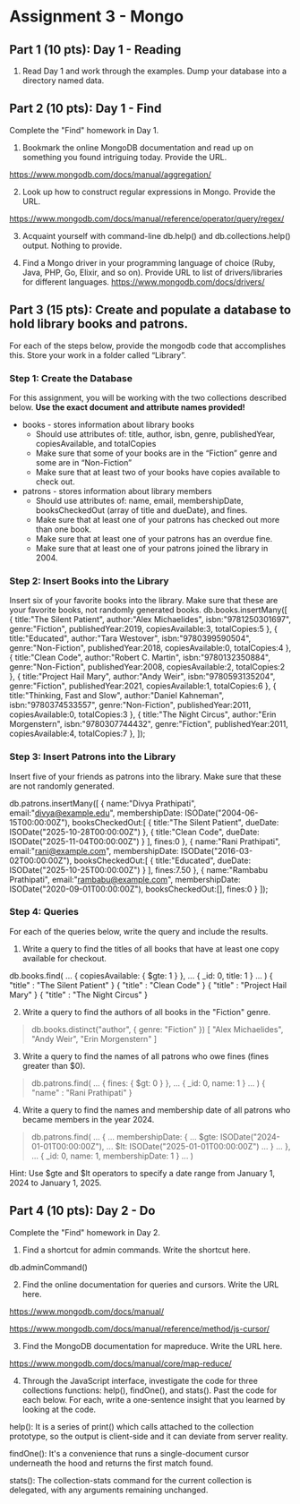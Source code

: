 # Assignment 3 - Mongo

## Part 1 (10 pts): Day 1 - Reading

1. Read Day 1 and work through the examples. Dump your database into a
    directory named data.

## Part 2 (10 pts): Day 1 - Find

Complete the "Find" homework in Day 1.

1. Bookmark the online MongoDB documentation and read up on something
    you found intriguing today. Provide the URL.

https://www.mongodb.com/docs/manual/aggregation/


2. Look up how to construct regular expressions in Mongo. Provide the URL.

https://www.mongodb.com/docs/manual/reference/operator/query/regex/


3. Acquaint yourself with command-line db.help() and db.collections.help() output.
    Nothing to provide.



4. Find a Mongo driver in your programming language of choice (Ruby, Java,
    PHP, Go, Elixir, and so on). Provide URL to list of drivers/libraries for
    different languages.
https://www.mongodb.com/docs/drivers/


## Part 3 (15 pts): Create and populate a database to hold library books and patrons.
For each of the steps below, provide the mongodb code that accomplishes this. Store your work in a folder called “Library”.

### Step 1: Create the Database

For this assignment, you will be working with the two collections described below. **Use the exact document and attribute names provided!**
* books - stores information about library books
    * Should use attributes of:  title, author, isbn, genre, publishedYear, copiesAvailable, and totalCopies
    * Make sure that some of your books are in the “Fiction” genre and some are in “Non-Fiction”
    * Make sure that at least two of your books have copies available to check out.
* patrons - stores information about library members
    * Should use attributes of:    name, email, membershipDate, booksCheckedOut (array of title and dueDate), and fines.
    * Make sure that at least one of your patrons has checked out more than one book.
    * Make sure that at least one of your patrons has an overdue fine.
    * Make sure that at least one of your patrons joined the library in 2004.

### Step 2: Insert Books into the Library
Insert six of your favorite books into the library.  Make sure that these are your favorite books, not randomly generated books.
db.books.insertMany([
  { title:"The Silent Patient", author:"Alex Michaelides", isbn:"9781250301697",
    genre:"Fiction", publishedYear:2019, copiesAvailable:3, totalCopies:5 },
  { title:"Educated", author:"Tara Westover", isbn:"9780399590504",
    genre:"Non-Fiction", publishedYear:2018, copiesAvailable:0, totalCopies:4 },
  { title:"Clean Code", author:"Robert C. Martin", isbn:"9780132350884",
    genre:"Non-Fiction", publishedYear:2008, copiesAvailable:2, totalCopies:2 },
  { title:"Project Hail Mary", author:"Andy Weir", isbn:"9780593135204",
    genre:"Fiction", publishedYear:2021, copiesAvailable:1, totalCopies:6 },
  { title:"Thinking, Fast and Slow", author:"Daniel Kahneman", isbn:"9780374533557",
    genre:"Non-Fiction", publishedYear:2011, copiesAvailable:0, totalCopies:3 },
  { title:"The Night Circus", author:"Erin Morgenstern", isbn:"9780307744432",
    genre:"Fiction", publishedYear:2011, copiesAvailable:4, totalCopies:7 },
]);

### Step 3: Insert Patrons into the Library
Insert five of your friends as patrons into the library. Make sure that these are not randomly generated.

db.patrons.insertMany([
  { name:"Divya Prathipati", email:"divya@example.edu",
    membershipDate: ISODate("2004-06-15T00:00:00Z"),
    booksCheckedOut:[
      { title:"The Silent Patient", dueDate: ISODate("2025-10-28T00:00:00Z") },
      { title:"Clean Code",        dueDate: ISODate("2025-11-04T00:00:00Z") }
    ],
    fines:0
  },
  { name:"Rani Prathipati", email:"rani@example.com",
    membershipDate: ISODate("2016-03-02T00:00:00Z"),
    booksCheckedOut:[ { title:"Educated", dueDate: ISODate("2025-10-25T00:00:00Z") } ],
    fines:7.50
  },
  { name:"Rambabu Prathipati", email:"rambabu@example.com",
    membershipDate: ISODate("2020-09-01T00:00:00Z"),
    booksCheckedOut:[], fines:0
  }
]);

### Step 4: Queries
For each of the queries below, write the query and include the results.

1. Write a query to find the titles of all books that have at least one copy available for checkout.

db.books.find(
...   { copiesAvailable: { $gte: 1 } },
...   { _id: 0, title: 1 }
... )
{ "title" : "The Silent Patient" }
{ "title" : "Clean Code" }
{ "title" : "Project Hail Mary" }
{ "title" : "The Night Circus" }
>

2. Write a query to find the authors of all books in the "Fiction" genre.

> db.books.distinct("author", { genre: "Fiction" })
[ "Alex Michaelides", "Andy Weir", "Erin Morgenstern" ]
>

3. Write a query to find the names of all patrons who owe fines (fines greater than $0).

> db.patrons.find(
...   { fines: { $gt: 0 } },
...   { _id: 0, name: 1 }
... )
{ "name" : "Rani Prathipati" }
>

4. Write a query to find the names and membership date of all patrons who became members in the year 2024.

> db.patrons.find(
...   {
...     membershipDate: {
...       $gte: ISODate("2024-01-01T00:00:00Z"),
...       $lt:  ISODate("2025-01-01T00:00:00Z")
...     }
...   },
...   { _id: 0, name: 1, membershipDate: 1 }
... )
>

Hint: Use $gte and $lt operators to specify a date range from January 1, 2024 to January 1, 2025.

## Part 4 (10 pts): Day 2 - Do

Complete the "Find" homework in Day 2.

1. Find a shortcut for admin commands. Write the shortcut here.

db.adminCommand(<document>)

2. Find the online documentation for queries and cursors. Write the URL here.

https://www.mongodb.com/docs/manual/

https://www.mongodb.com/docs/manual/reference/method/js-cursor/


3. Find the MongoDB documentation for mapreduce. Write the URL here.

https://www.mongodb.com/docs/manual/core/map-reduce/

4. Through the JavaScript interface, investigate the code for three collections
    functions: help(), findOne(), and stats(). Past the code for each below.
    For each, write a one-sentence insight that you learned by looking at
    the code.

help(): It is a series of print() which calls attached to the collection prototype, so the output is client-side and it can deviate from server reality.

findOne(): It's a convenience that runs a single-document cursor underneath the hood and returns the first match found.

stats(): The collection-stats command for the current collection is delegated, with any arguments remaining unchanged.

